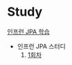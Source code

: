 # Study  
[인프런 JPA 학습](https://www.inflearn.com/course/ORM-JPA-Basic/dashboard)
   
* 인프런 JPA 스터디
    1. [1회차](  )  
